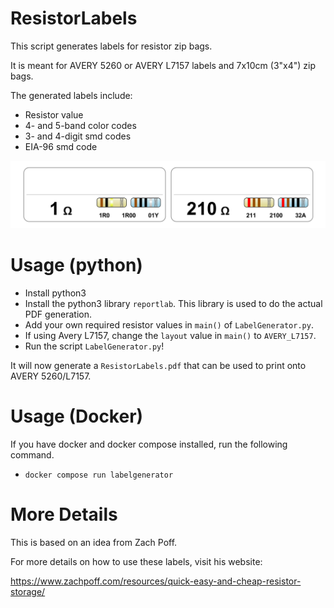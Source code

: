 # ResistorLabels

This script generates labels for resistor zip bags.

It is meant for AVERY 5260 or AVERY L7157 labels and 7x10cm (3"x4") zip bags.

The generated labels include:

-   Resistor value
-   4- and 5-band color codes
-   3- and 4-digit smd codes
-   EIA-96 smd code

<img src="Example.svg">

# Usage (python)

-   Install python3
-   Install the python3 library `reportlab`. This library is used to do the actual PDF generation.
-   Add your own required resistor values in `main()` of `LabelGenerator.py`.
-   If using Avery L7157, change the `layout` value in `main()` to `AVERY_L7157`.
-   Run the script `LabelGenerator.py`!

It will now generate a `ResistorLabels.pdf` that can be used to print onto AVERY 5260/L7157.

# Usage (Docker)

If you have docker and docker compose installed, run the following command.

- `docker compose run labelgenerator`

# More Details

This is based on an idea from Zach Poff.

For more details on how to use these labels, visit his website:

https://www.zachpoff.com/resources/quick-easy-and-cheap-resistor-storage/
